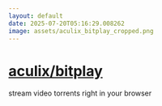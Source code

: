 ```yaml
---
layout: default
date: 2025-07-20T05:16:29.008262
image: assets/aculix_bitplay_cropped.png
---
```


# [aculix/bitplay](https://github.com/aculix/bitplay)

stream video torrents right in your browser
